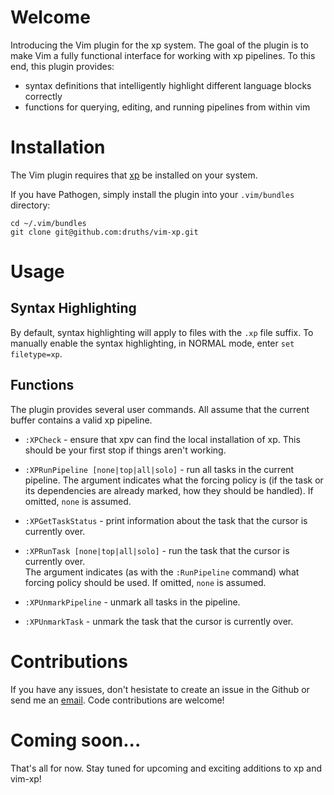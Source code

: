 # Welcome

Introducing the Vim plugin for the xp system.  The goal of the plugin is to
make Vim a fully functional interface for working with xp pipelines.  To this
end, this plugin provides:

  - syntax definitions that intelligently highlight different language blocks
	correctly
  - functions for querying, editing, and running pipelines from within vim

# Installation

The Vim plugin requires that [xp](https://github.com/druths/xp) be installed on your system.

If you have Pathogen, simply install the plugin into your `.vim/bundles` directory:

	cd ~/.vim/bundles
	git clone git@github.com:druths/vim-xp.git


# Usage

## Syntax Highlighting
By default, syntax highlighting will apply to files with the `.xp` file suffix.
To manually enable the syntax highlighting, in NORMAL mode, enter `set
filetype=xp`.

## Functions
The plugin provides several user commands.  All assume that the current buffer contains a valid xp pipeline.

  * `:XPCheck` - ensure that xpv can find the local installation of xp.  This should be your first stop if things aren't working.

  * `:XPRunPipeline [none|top|all|solo]` - run all tasks in the current pipeline.
	The argument indicates what the forcing policy is (if the task or its
	dependencies are already marked, how they should be handled). If omitted,
	`none` is assumed.

  * `:XPGetTaskStatus` - print information about the task that the cursor is currently over.

  * `:XPRunTask [none|top|all|solo]` - run the task that the cursor is currently over.  
	The argument indicates (as with the `:RunPipeline` command) what forcing
	policy should be used. If omitted, `none` is assumed.

  * `:XPUnmarkPipeline` - unmark all tasks in the pipeline.

  * `:XPUnmarkTask` - unmark the task that the cursor is currently over.

# Contributions

If you have any issues, don't hesistate to create an issue in the Github or
send me an [email](mailto:druths@networkdynamics.org).  Code contributions are
welcome!

# Coming soon...

That's all for now.  Stay tuned for upcoming and exciting additions to xp and vim-xp!

